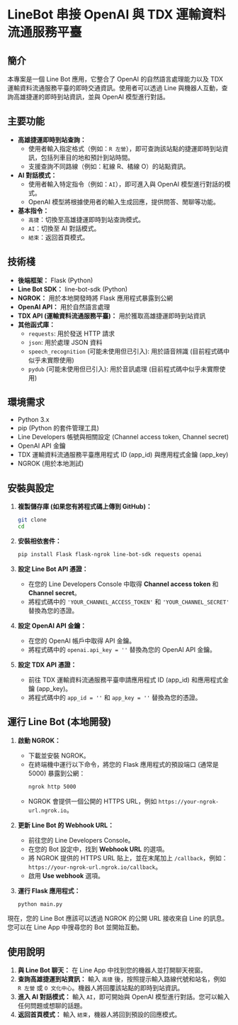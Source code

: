 # LineBot 串接 OpenAI 與 TDX 運輸資料流通服務平臺

## 簡介

本專案是一個 Line Bot 應用，它整合了 OpenAI 的自然語言處理能力以及 TDX 運輸資料流通服務平臺的即時交通資訊。使用者可以透過 Line 與機器人互動，查詢高雄捷運的即時到站資訊，並與 OpenAI 模型進行對話。


## 主要功能

* **高雄捷運即時到站查詢：**
    * 使用者輸入指定格式（例如：`R 左營`），即可查詢該站點的捷運即時到站資訊，包括列車目的地和預計到站時間。
    * 支援查詢不同路線（例如：紅線 R、橘線 O）的站點資訊。
* **AI 對話模式：**
    * 使用者輸入特定指令（例如：`AI`），即可進入與 OpenAI 模型進行對話的模式。
    * OpenAI 模型將根據使用者的輸入生成回應，提供問答、閒聊等功能。
* **基本指令：**
    * `高捷`：切換至高雄捷運即時到站查詢模式。
    * `AI`：切換至 AI 對話模式。
    * `結束`：返回首頁模式。

## 技術棧

* **後端框架：** Flask (Python)
* **Line Bot SDK：** line-bot-sdk (Python)
* **NGROK：** 用於本地開發時將 Flask 應用程式暴露到公網
* **OpenAI API：** 用於自然語言處理
* **TDX API (運輸資料流通服務平臺)：** 用於獲取高雄捷運即時到站資訊
* **其他函式庫：**
    * `requests`: 用於發送 HTTP 請求
    * `json`: 用於處理 JSON 資料
    * `speech_recognition` (可能未使用但已引入): 用於語音辨識 (目前程式碼中似乎未實際使用)
    * `pydub` (可能未使用但已引入): 用於音訊處理 (目前程式碼中似乎未實際使用)

## 環境需求

* Python 3.x
* pip (Python 的套件管理工具)
* Line Developers 帳號與相關設定 (Channel access token, Channel secret)
* OpenAI API 金鑰
* TDX 運輸資料流通服務平臺應用程式 ID (app\_id) 與應用程式金鑰 (app\_key)
* NGROK (用於本地測試)

## 安裝與設定

1.  **複製儲存庫 (如果您有將程式碼上傳到 GitHub)：**
    ```bash
    git clone 
    cd 
    ```

2.  **安裝相依套件：**
    ```bash
    pip install Flask flask-ngrok line-bot-sdk requests openai
    ```

3.  **設定 Line Bot API 憑證：**
    * 在您的 Line Developers Console 中取得 **Channel access token** 和 **Channel secret**。
    * 將程式碼中的 `'YOUR_CHANNEL_ACCESS_TOKEN'` 和 `'YOUR_CHANNEL_SECRET'` 替換為您的憑證。

4.  **設定 OpenAI API 金鑰：**
    * 在您的 OpenAI 帳戶中取得 API 金鑰。
    * 將程式碼中的 `openai.api_key = ''` 替換為您的 OpenAI API 金鑰。

5.  **設定 TDX API 憑證：**
    * 前往 TDX 運輸資料流通服務平臺申請應用程式 ID (app\_id) 和應用程式金鑰 (app\_key)。
    * 將程式碼中的 `app_id = ''` 和 `app_key = ''` 替換為您的憑證。

## 運行 Line Bot (本地開發)

1.  **啟動 NGROK：**
    * 下載並安裝 NGROK。
    * 在終端機中運行以下命令，將您的 Flask 應用程式的預設端口 (通常是 5000) 暴露到公網：
        ```bash
        ngrok http 5000
        ```
    * NGROK 會提供一個公開的 HTTPS URL，例如 `https://your-ngrok-url.ngrok.io`。

2.  **更新 Line Bot 的 Webhook URL：**
    * 前往您的 Line Developers Console。
    * 在您的 Bot 設定中，找到 **Webhook URL** 的選項。
    * 將 NGROK 提供的 HTTPS URL 貼上，並在末尾加上 `/callback`，例如：`https://your-ngrok-url.ngrok.io/callback`。
    * 啟用 **Use webhook** 選項。

3.  **運行 Flask 應用程式：**

    ```bash
    python main.py
    ```

現在，您的 Line Bot 應該可以透過 NGROK 的公開 URL 接收來自 Line 的訊息。您可以在 Line App 中搜尋您的 Bot 並開始互動。

## 使用說明

1.  **與 Line Bot 聊天：** 在 Line App 中找到您的機器人並打開聊天視窗。
2.  **查詢高雄捷運到站資訊：** 輸入 `高捷` 後，按照提示輸入路線代號和站名，例如 `R 左營` 或 `O 文化中心`。機器人將回覆該站點的即時到站資訊。
3.  **進入 AI 對話模式：** 輸入 `AI`，即可開始與 OpenAI 模型進行對話。您可以輸入任何問題或想聊的話題。
4.  **返回首頁模式：** 輸入 `結束`，機器人將回到預設的回應模式。

